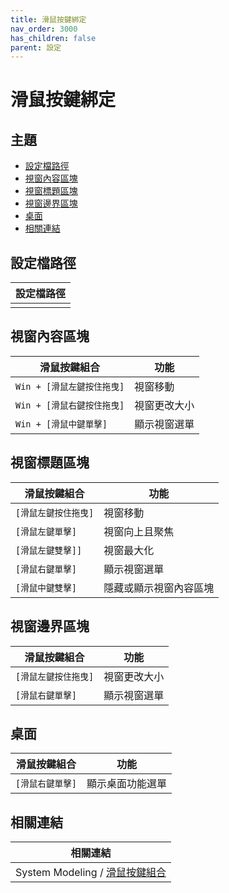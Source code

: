 ```yaml
---
title: 滑鼠按鍵綁定
nav_order: 3000
has_children: false
parent: 設定
---
```



# 滑鼠按鍵綁定


## 主題

* [設定檔路徑](#設定檔路徑)
* [視窗內容區塊](#視窗內容區塊)
* [視窗標題區塊](#視窗標題區塊)
* [視窗邊界區塊](#視窗邊界區塊)
* [桌面](#桌面)
* [相關連結](#相關連結)




## 設定檔路徑

| 設定檔路徑 |
| ----------- |
|  |


## 視窗內容區塊

| 滑鼠按鍵組合                |  功能         |
| --------------------------- | ------------- |
| `Win + [滑鼠左鍵按住拖曳]`  | 視窗移動      |
| `Win + [滑鼠右鍵按住拖曳]`  | 視窗更改大小  |
| `Win + [滑鼠中鍵單擊]`      | 顯示視窗選單  |


## 視窗標題區塊

| 滑鼠按鍵組合                |  功能                   |
| --------------------------- | ----------------------- |
| `[滑鼠左鍵按住拖曳]`        | 視窗移動                |
| `[滑鼠左鍵單擊]`            | 視窗向上且聚焦          |
| `[滑鼠左鍵雙擊]]`           | 視窗最大化              |
| `[滑鼠右鍵單擊]`            | 顯示視窗選單            |
| `[滑鼠中鍵雙擊]`            | 隱藏或顯示視窗內容區塊  |


## 視窗邊界區塊

| 滑鼠按鍵組合                |  功能             |
| --------------------------- | ----------------- |
| `[滑鼠左鍵按住拖曳]`        | 視窗更改大小      |
| `[滑鼠右鍵單擊]`            | 顯示視窗選單      |


## 桌面

| 滑鼠按鍵組合                |  功能                 |
| --------------------------- | --------------------- |
| `[滑鼠右鍵單擊]`            | 顯示桌面功能選單      |


## 相關連結

| 相關連結 |
| ------- |
| System Modeling / [滑鼠按鍵組合](https://samwhelp.github.io/system-modeling/read/zh_tw/spec-mousebind-common) |

